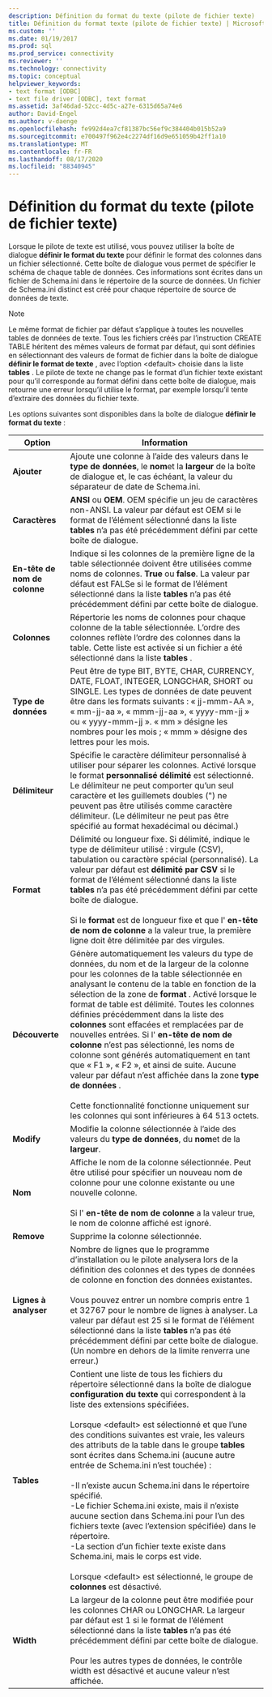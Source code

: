 ```yaml
---
description: Définition du format du texte (pilote de fichier texte)
title: Définition du format texte (pilote de fichier texte) | Microsoft Docs
ms.custom: ''
ms.date: 01/19/2017
ms.prod: sql
ms.prod_service: connectivity
ms.reviewer: ''
ms.technology: connectivity
ms.topic: conceptual
helpviewer_keywords:
- text format [ODBC]
- text file driver [ODBC], text format
ms.assetid: 3af46dad-52cc-4d5c-a27e-6315d65a74e6
author: David-Engel
ms.author: v-daenge
ms.openlocfilehash: fe992d4ea7cf81387bc56ef9c384404b015b52a9
ms.sourcegitcommit: e700497f962e4c2274df16d9e651059b42ff1a10
ms.translationtype: MT
ms.contentlocale: fr-FR
ms.lasthandoff: 08/17/2020
ms.locfileid: "88340945"
---
```

# <a name="defining-text-format-text-file-driver"></a>Définition du format du texte (pilote de fichier texte)
Lorsque le pilote de texte est utilisé, vous pouvez utiliser la boîte de dialogue **définir le format du texte** pour définir le format des colonnes dans un fichier sélectionné. Cette boîte de dialogue vous permet de spécifier le schéma de chaque table de données. Ces informations sont écrites dans un fichier de Schema.ini dans le répertoire de la source de données. Un fichier de Schema.ini distinct est créé pour chaque répertoire de source de données de texte.  
  
> [!NOTE]  
>  Le même format de fichier par défaut s’applique à toutes les nouvelles tables de données de texte. Tous les fichiers créés par l’instruction CREATE TABLE héritent des mêmes valeurs de format par défaut, qui sont définies en sélectionnant des valeurs de format de fichier dans la boîte de dialogue **définir le format de texte** , avec l’option \<default> choisie dans la liste **tables** . Le pilote de texte ne change pas le format d’un fichier texte existant pour qu’il corresponde au format défini dans cette boîte de dialogue, mais retourne une erreur lorsqu’il utilise le format, par exemple lorsqu’il tente d’extraire des données du fichier texte.  
  
 Les options suivantes sont disponibles dans la boîte de dialogue **définir le format du texte** :  
  
|Option|Information|  
|------------|-----------------|  
|**Ajouter**|Ajoute une colonne à l’aide des valeurs dans le **type de données**, le **nom**et la **largeur** de la boîte de dialogue et, le cas échéant, la valeur du séparateur de date de Schema.ini.|  
|**Caractères**|**ANSI** ou **OEM**. OEM spécifie un jeu de caractères non-ANSI. La valeur par défaut est OEM si le format de l’élément sélectionné dans la liste **tables** n’a pas été précédemment défini par cette boîte de dialogue.|  
|**En-tête de nom de colonne**|Indique si les colonnes de la première ligne de la table sélectionnée doivent être utilisées comme noms de colonnes. **True** ou **false**. La valeur par défaut est FALSe si le format de l’élément sélectionné dans la liste **tables** n’a pas été précédemment défini par cette boîte de dialogue.|  
|**Colonnes**|Répertorie les noms de colonnes pour chaque colonne de la table sélectionnée. L’ordre des colonnes reflète l’ordre des colonnes dans la table. Cette liste est activée si un fichier a été sélectionné dans la liste **tables** .|  
|**Type de données**|Peut être de type BIT, BYTE, CHAR, CURRENCY, DATE, FLOAT, INTEGER, LONGCHAR, SHORT ou SINGLE. Les types de données de date peuvent être dans les formats suivants : « jj-mmm-AA », « mm-jj-aa », « mmm-jj-aa », « yyyy-mm-jj » ou « yyyy-mmm-jj ». « mm » désigne les nombres pour les mois ; « mmm » désigne des lettres pour les mois.|  
|**Délimiteur**|Spécifie le caractère délimiteur personnalisé à utiliser pour séparer les colonnes. Activé lorsque le format **personnalisé délimité** est sélectionné. Le délimiteur ne peut comporter qu’un seul caractère et les guillemets doubles (") ne peuvent pas être utilisés comme caractère délimiteur. (Le délimiteur ne peut pas être spécifié au format hexadécimal ou décimal.)|  
|**Format**|Délimité ou longueur fixe. Si délimité, indique le type de délimiteur utilisé : virgule (CSV), tabulation ou caractère spécial (personnalisé). La valeur par défaut est **délimité par CSV** si le format de l’élément sélectionné dans la liste **tables** n’a pas été précédemment défini par cette boîte de dialogue.<br /><br /> Si le **format** est de longueur fixe et que l' **en-tête de nom de colonne** a la valeur true, la première ligne doit être délimitée par des virgules.|  
|**Découverte**|Génère automatiquement les valeurs du type de données, du nom et de la largeur de la colonne pour les colonnes de la table sélectionnée en analysant le contenu de la table en fonction de la sélection de la zone de **format** . Activé lorsque le format de table est délimité. Toutes les colonnes définies précédemment dans la liste des **colonnes** sont effacées et remplacées par de nouvelles entrées. Si l' **en-tête de nom de colonne** n’est pas sélectionné, les noms de colonne sont générés automatiquement en tant que « F1 », « F2 », et ainsi de suite. Aucune valeur par défaut n’est affichée dans la zone **type de données** .<br /><br /> Cette fonctionnalité fonctionne uniquement sur les colonnes qui sont inférieures à 64 513 octets.|  
|**Modify**|Modifie la colonne sélectionnée à l’aide des valeurs du **type de données**, du **nom**et de la **largeur**.|  
|**Nom**|Affiche le nom de la colonne sélectionnée. Peut être utilisé pour spécifier un nouveau nom de colonne pour une colonne existante ou une nouvelle colonne.<br /><br /> Si l' **en-tête de nom de colonne** a la valeur true, le nom de colonne affiché est ignoré.|  
|**Remove**|Supprime la colonne sélectionnée.|  
|**Lignes à analyser**|Nombre de lignes que le programme d’installation ou le pilote analysera lors de la définition des colonnes et des types de données de colonne en fonction des données existantes.<br /><br /> Vous pouvez entrer un nombre compris entre 1 et 32767 pour le nombre de lignes à analyser. La valeur par défaut est 25 si le format de l’élément sélectionné dans la liste **tables** n’a pas été précédemment défini par cette boîte de dialogue. (Un nombre en dehors de la limite renverra une erreur.)|  
|**Tables**|Contient une liste de tous les fichiers du répertoire sélectionné dans la boîte de dialogue **configuration du texte** qui correspondent à la liste des extensions spécifiées.<br /><br /> Lorsque \<default> est sélectionné et que l’une des conditions suivantes est vraie, les valeurs des attributs de la table dans le groupe **tables** sont écrites dans Schema.ini (aucune autre entrée de Schema.ini n’est touchée) :<br /><br /> -Il n’existe aucun Schema.ini dans le répertoire spécifié.<br />-Le fichier Schema.ini existe, mais il n’existe aucune section dans Schema.ini pour l’un des fichiers texte (avec l’extension spécifiée) dans le répertoire.<br />-La section d’un fichier texte existe dans Schema.ini, mais le corps est vide.<br /><br /> Lorsque \<default> est sélectionné, le groupe de **colonnes** est désactivé.|  
|**Width**|La largeur de la colonne peut être modifiée pour les colonnes CHAR ou LONGCHAR. La largeur par défaut est 1 si le format de l’élément sélectionné dans la liste **tables** n’a pas été précédemment défini par cette boîte de dialogue.<br /><br /> Pour les autres types de données, le contrôle width est désactivé et aucune valeur n’est affichée.|
